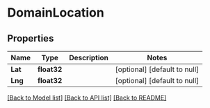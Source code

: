 # DomainLocation

## Properties
Name | Type | Description | Notes
------------ | ------------- | ------------- | -------------
**Lat** | **float32** |  | [optional] [default to null]
**Lng** | **float32** |  | [optional] [default to null]

[[Back to Model list]](../README.md#documentation-for-models) [[Back to API list]](../README.md#documentation-for-api-endpoints) [[Back to README]](../README.md)



